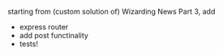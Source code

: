 starting from (custom solution of) Wizarding News Part 3, add
- express router
- add post functinality
- tests!
